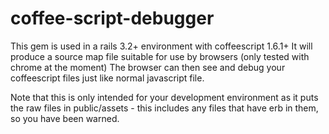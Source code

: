 coffee-script-debugger
======================

This gem is used in a rails 3.2+ environment with coffeescript 1.6.1+
It will produce a source map file suitable for use by browsers (only tested with chrome at the moment)
The browser can then see and debug your coffeescript files just like normal javascript file.

Note that this is only intended for your development environment as it puts the raw files in public/assets - this includes any files that have erb
in them, so you have been warned.


